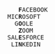 <pre>
       <b>F</b>ACEBOOK
    MIC<b>R</b>OSOFT
      G<b>O</b>OLE
       <b>Z</b>OOM
    SAL<b>E</b>SFORCE
     LI<b>N</b>KEDIN
</pre>

